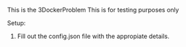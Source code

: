 This is the 3DockerProblem
This is for testing purposes only

Setup:
1. Fill out the config.json file with the appropiate details.
